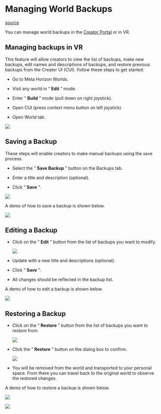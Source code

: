# Managing World Backups

[source](https://developers.meta.com/horizon-worlds/learn/documentation/mhcp-program/community-tutorials/managing-world-backups)

You can manage world backups in the [Creator Portal](https://horizon.meta.com/creator) or in VR.

## Managing backups in VR

This feature will allow creators to view the list of backups, make new backups, edit names and descriptions of backups, and restore previous backups from the Creator UI (CUI). Follow these steps to get started:

*   Go to Meta Horizon Worlds.

*   Visit any world in “ **Edit** ” mode.

*   Enter “ **Build** ” mode (pull down on right joystick).

*   Open CUI (press context menu button on left joystick).

*   Open World tab.

![](https://scontent.flba1-1.fna.fbcdn.net/v/t39.2365-6/452578812_512510231286933_2470560778465430729_n.png?_nc_cat=103&ccb=1-7&_nc_sid=e280be&_nc_ohc=kgCnnZtYioEQ7kNvwHYYXe9&_nc_oc=AdnoIny7hOEWIIUFruec6iFBDwq2VAYvU8jVqyAXtaUHSFHrbh3YVnRcYqxnPlfuzDg&_nc_zt=14&_nc_ht=scontent.flba1-1.fna&_nc_gid=d5LI7itrgz1fz3o5st-QYQ&oh=00_AfSyKNafXYbjUiw_m1QZjLKpIYWs7BmZU5k8-JjQ8m1Rmg&oe=689BB42E)

## Saving a Backup

These steps will enable creators to make manual backups using the save process.

*   Select the “ **Save Backup** ” button on the Backups tab.

*   Enter a title and description (optional).

*   Click “ **Save** ”.

![](https://scontent.flba1-1.fna.fbcdn.net/v/t39.2365-6/452819653_512510227953600_2667850416715714195_n.png?_nc_cat=103&ccb=1-7&_nc_sid=e280be&_nc_ohc=xHqJgkv7mqIQ7kNvwFiljej&_nc_oc=AdmdJRKFhlDL-7JYgKS1ze8qg9SDW1Qhjlw63pOIzWMJKaFfoSqEQgrd2qj6Mfikc4g&_nc_zt=14&_nc_ht=scontent.flba1-1.fna&_nc_gid=d5LI7itrgz1fz3o5st-QYQ&oh=00_AfQbjMvHj6Q5Yi0EDQY045gkrnFrIjYSbcGTWHtEAwQ-kw&oe=689BC7B3)

A demo of how to save a backup is shown below.

![](https://scontent.oculuscdn.com/v/t64.5771-25/39001694_1254246125617689_6862972063551484044_n.png?_nc_cat=106&ccb=1-7&_nc_sid=e280be&_nc_ohc=NR4l31UCt-UQ7kNvwGId4rD&_nc_oc=AdmZIQBhYe0wG5lsIdtcBYCt5tyjtyKTsNhA_D2myHMLXxIepAHiL76J9cxNU4nmtj0&_nc_zt=3&_nc_ht=scontent.oculuscdn.com&oh=00_AfS8TA1MRNLO_yNkceXcWzHHYpHqVVYEz3njSip-SKZqXQ&oe=689BB666)

## Editing a Backup

*   Click on the “ **Edit** ” button from the list of backups you want to modify. 
    
    ![](https://scontent.flba1-1.fna.fbcdn.net/v/t39.2365-6/452909005_512510221286934_1613118210159148386_n.png?_nc_cat=100&ccb=1-7&_nc_sid=e280be&_nc_ohc=mwje1KCb6bEQ7kNvwH6gz4e&_nc_oc=Adlu3fbDjyuojzaPQR_DPFWizzj97YnC5W8W5cz9UMnMaaQlF3VH3ebxaRxuAmluByY&_nc_zt=14&_nc_ht=scontent.flba1-1.fna&_nc_gid=d5LI7itrgz1fz3o5st-QYQ&oh=00_AfRtmfM_iO5OCD5QUSYRt9MxBrdVGev5eUc-MdrorRKZaw&oe=689BCA4B) 

*   Update with a new title and descriptions (optional).

*   Click “ **Save** ”.

*   All changes should be reflected in the backup list.

A demo of how to edit a backup is shown below.

![](https://scontent.oculuscdn.com/v/t64.5771-25/75245822_1818778612196185_5886203919901258140_n.png?_nc_cat=108&ccb=1-7&_nc_sid=e280be&_nc_ohc=CgOV5OvoJiUQ7kNvwGiax3M&_nc_oc=Adme6A3R5loZcZKWjoE3tOoD3pCe3vXI8km4rJpdPQY_uBjfc4O7s5TOfb-gLdrEE-M&_nc_zt=3&_nc_ht=scontent.oculuscdn.com&oh=00_AfR_ib9hZom4fDlZvYNpt6Q7PCM_LeOQ6Ec49dUMohr5aw&oe=689BB57F)

## Restoring a Backup

*   Click on the “ **Restore** ” button from the list of backups you want to restore from. 
    
    ![](https://scontent.flba1-1.fna.fbcdn.net/v/t39.2365-6/452816625_512510224620267_6831973324192836127_n.png?_nc_cat=102&ccb=1-7&_nc_sid=e280be&_nc_ohc=Zml5inlvoCkQ7kNvwEl8YKr&_nc_oc=Adn7lp3BsSJ_kHBNq6iQW0-LpH1pRhajx_pTMZrg7AkPTQS6d8YKARXPi-WjHPQNbAw&_nc_zt=14&_nc_ht=scontent.flba1-1.fna&_nc_gid=d5LI7itrgz1fz3o5st-QYQ&oh=00_AfRi12ipSoBK-R6o0f_hsk4jK0lmWPvCA0rxD3x6Jc8X1g&oe=689B9A44) 

*   Click the “ **Restore** ” button on the dialog box to confirm. 
    
    ![](https://scontent.flba1-1.fna.fbcdn.net/v/t39.2365-6/452653118_512510211286935_1772887352970087029_n.png?_nc_cat=104&ccb=1-7&_nc_sid=e280be&_nc_ohc=Mhua3uQ4o3cQ7kNvwGnkNLN&_nc_oc=AdlDIG9K2a5kjrBf2VCewRfwXmQz2TLCFWW5tL3RAP9M3CMOGtmLq717g8-duP5fm8E&_nc_zt=14&_nc_ht=scontent.flba1-1.fna&_nc_gid=d5LI7itrgz1fz3o5st-QYQ&oh=00_AfSdjYmELI5ERzCJfzvC8ELOgujESPI9hkys93pGaZxwyA&oe=689BB1CB) 

*   You will be removed from the world and transported to your personal space. From there you can travel back to the original world to observe the restored changes.

A demo of how to restore a backup is shown below.

![](https://scontent.oculuscdn.com/v/t64.5771-25/57569475_574057601971477_8132279391683472306_n.png?_nc_cat=108&ccb=1-7&_nc_sid=e280be&_nc_ohc=R1hkeNZlCZgQ7kNvwGjrAQS&_nc_oc=Adk314DvpHZreeVeka0D8jCTVoTHxXwOUtp8DNwCGwm9UQv-K0VRo1mJ5cSRNVW8nIk&_nc_zt=3&_nc_ht=scontent.oculuscdn.com&oh=00_AfSpeEN4rq_Aqa4MxKsBoN4zmFXPD3E96_Z6zcEoI5oSGQ&oe=689BB5F2)

 

 

 

 

 

 

 

 

 

 

 

 

 

 

 

 

 

 

 

 

 

 

 

 

 

 

 

 

 

 

 

 

 

 

 

 

 

 

 

 

 

 

 

 

 

 

 

 

![](https://scontent.xx.fbcdn.net/hads-ak-prn2/1487645_6012475414660_1439393861_n.png)